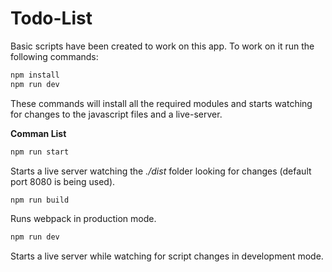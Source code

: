 # Todo-List

Basic scripts have been created to work on this app. To work on it run the following commands:

```sh
npm install
npm run dev
```

These commands will install all the required modules and starts watching for changes to the javascript files and a live-server.

**Comman List**

```sh
npm run start
```

Starts a live server watching the _./dist_ folder looking for changes (default port 8080 is being used).

```sh
npm run build
```

Runs webpack in production mode.

```sh
npm run dev
```

Starts a live server while watching for script changes in development mode.
